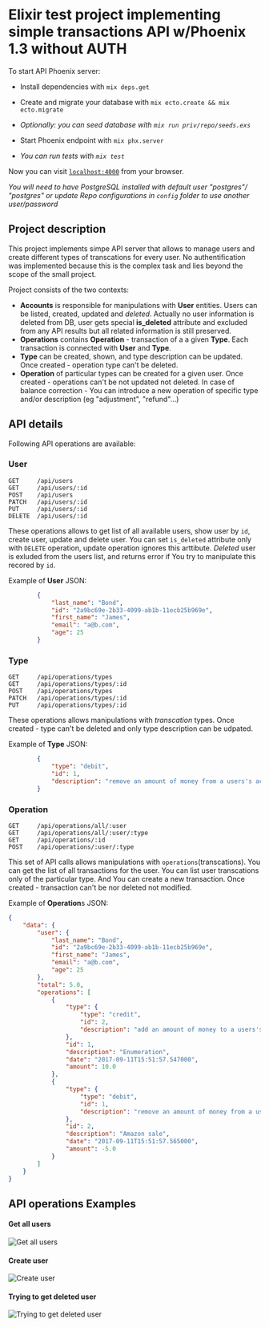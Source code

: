 # Elixir test project implementing simple transactions API w/Phoenix 1.3 without AUTH

To start API Phoenix server:

  * Install dependencies with `mix deps.get`
  * Create and migrate your database with `mix ecto.create && mix ecto.migrate`
  * _Optionally: you can seed database with `mix run priv/repo/seeds.exs`_
  * Start Phoenix endpoint with `mix phx.server`

  * _You can run tests with `mix test`_

Now you can visit [`localhost:4000`](http://localhost:4000) from your browser.

_You will need to have PostgreSQL installed with default user "postgres"/ "postgres" or update Repo configurations in `config` folder to use another user/password_

## Project description

This project implements simpe API server that allows to manage users and create different types of transcations for every user. No authentification was implemented because this is the complex task and lies beyond the scope of the small project.

Project consists of the two contexts:

  * **Accounts** is responsible for manipulations with **User** entities. Users can be listed, created, updated and _deleted_. Actually no user information is deleted from DB, user gets special **is_deleted** attribute and excluded from any API results but all related information is still preserved.
  * **Operations** contains **Operation** -
 transaction of a a given **Type**. Each transaction is connected with **User** and **Type**.
  * **Type** can be created, shown, and type description can be updated. Once created - operation type can't be deleted.
  * **Operation** of particular types can be created for a given user. Once created - operations can't be not updated not deleted. In case of balance correction - You can introduce a new operation of specific type and/or description (eg "adjustment", "refund"...)

## API details

Following API operations are available:

### User
```
GET     /api/users
GET     /api/users/:id                 
POST    /api/users                     
PATCH   /api/users/:id                 
PUT     /api/users/:id                 
DELETE  /api/users/:id          
```
These operations allows to get list of all available users, show user by `id`, create user, update and delete user. You can set `is_deleted` attribute only with `DELETE` operation, update operation ignores this arttibute. _Deleted_ user is exluded from the users list, and returns error if You try to manipulate this recored by `id`.

Example of **User** JSON:
```json
		{
			"last_name": "Bond",
			"id": "2a9bc69e-2b33-4099-ab1b-11ecb25b969e",
			"first_name": "James",
			"email": "a@b.com",
			"age": 25
		}
```

### Type
```
GET     /api/operations/types          
GET     /api/operations/types/:id      
POST    /api/operations/types          
PATCH   /api/operations/types/:id      
PUT     /api/operations/types/:id
```
These operations allows manipulations with _transcation_ types. Once created - type can't be deleted and only type description can be udpated.

Example of **Type** JSON:
```json
		{
			"type": "debit",
			"id": 1,
			"description": "remove an amount of money from a users's account"
		}
```

### Operation
```
GET     /api/operations/all/:user      
GET     /api/operations/all/:user/:type
GET     /api/operations/:id            
POST    /api/operations/:user/:type    
```
This set of API calls allows manipulations with `operations`(transcations). You can get the list of all transactions for the user. You can list user transcations only of the particular type. And You can create a new transaction. Once created - transaction can't be nor deleted not modified.

Example of **Operation**s JSON:
```json
{
	"data": {
		"user": {
			"last_name": "Bond",
			"id": "2a9bc69e-2b33-4099-ab1b-11ecb25b969e",
			"first_name": "James",
			"email": "a@b.com",
			"age": 25
		},
		"total": 5.0,
		"operations": [
			{
				"type": {
					"type": "credit",
					"id": 2,
					"description": "add an amount of money to a users's account"
				},
				"id": 1,
				"description": "Enumeration",
				"date": "2017-09-11T15:51:57.547000",
				"amount": 10.0
			},
			{
				"type": {
					"type": "debit",
					"id": 1,
					"description": "remove an amount of money from a users's account"
				},
				"id": 2,
				"description": "Amazon sale",
				"date": "2017-09-11T15:51:57.565000",
				"amount": -5.0
			}
		]
	}
}
```

## API operations Examples
#### Get all users
![Get all users](http://i.piccy.info/i9/dc5a476e23eb356564cc722029e6950b/1505145709/63498/1178831/Get_Users.jpg "Get all users") 

#### Create user
![Create user](http://i.piccy.info/i9/27edf46b601d075615d132521a9b082f/1505146083/63498/1178831/Get_Users.jpg "Create user") 

#### Trying to get deleted user
![Trying to get deleted user](http://i.piccy.info/i9/6d2a7f504fa27cbef7361c8af419932f/1505146140/36073/1178831/Get_Deleted_User.jpg "Trying to get deleted user") 